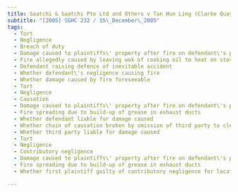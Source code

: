 ```yaml
---
title: Saatchi & Saatchi Pte Ltd and Others v Tan Hun Ling (Clarke Quay Pte Ltd, Third Party) 
subtitle: "[2005] SGHC 232 / 15\_December\_2005"
tags:
  - Tort
  - Negligence
  - Breach of duty
  - Damage caused to plaintiffs\' property after fire on defendant\'s premises spread
  - Fire allegedly caused by leaving wok of cooking oil to heat on stove unattended
  - Defendant raising defence of inevitable accident
  - Whether defendant\'s negligence causing fire
  - Whether damage caused by fire foreseeable
  - Tort
  - Negligence
  - Causation
  - Damage caused to plaintiffs\' property after fire on defendant\'s premises spread
  - Fire spreading due to build-up of grease in exhaust ducts
  - Whether defendant liable for damage caused
  - Whether chain of causation broken by omission of third party to clean exhaust ducts
  - Whether third party liable for damage caused
  - Tort
  - Negligence
  - Contributory negligence
  - Damage caused to plaintiffs\' property after fire on defendant\'s premises spread
  - Fire spreading due to build-up of grease in exhaust ducts
  - Whether first plaintiff guilty of contributory negligence for locating server room near exhaust duct

---
```


